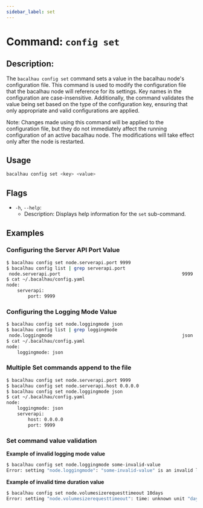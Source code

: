 ```yaml
---
sidebar_label: set
---
```


# Command: `config set`

## Description:

The `bacalhau config set` command sets a value in the bacalhau node's configuration file. This command is used to modify the configuration file that the bacalhau node will reference for its settings. Key names in the configuration are case-insensitive. Additionally, the command validates the value being set based on the type of the configuration key, ensuring that only appropriate and valid configurations are applied.

 Note: Changes made using this command will be applied to the configuration file, but they do not immediately affect the running configuration of an active bacalhau node. The modifications will take effect only after the node is restarted.

## Usage

```bash
bacalhau config set <key> <value>
```

## Flags

- `-h`, `--help`:
    - Description: Displays help information for the `set` sub-command.

## Examples

### Configuring the Server API Port Value

```bash
$ bacalhau config set node.serverapi.port 9999
$ bacalhau config list | grep serverapi.port
 node.serverapi.port                                             9999                                     
$ cat ~/.bacalhau/config.yaml
node:
    serverapi:
        port: 9999
```

### Configuring the Logging Mode Value

```bash
$ bacalhau config set node.loggingmode json
$ bacalhau config list | grep loggingmode
 node.loggingmode                                                json                                     
$ cat ~/.bacalhau/config.yaml
node:
    loggingmode: json
```

### Multiple Set commands append to the file

```bash
$ bacalhau config set node.serverapi.port 9999
$ bacalhau config set node.serverapi.host 0.0.0.0
$ bacalhau config set node.loggingmode json
$ cat ~/.bacalhau/config.yaml
node:
    loggingmode: json
    serverapi:
        host: 0.0.0.0
        port: 9999
```

### Set command value validation

**Example of invalid logging mode value**
```bash
$ bacalhau config set node.loggingmode some-invalid-value
Error: setting "node.loggingmode": "some-invalid-value" is an invalid log-mode (valid modes: ["default" "station" "json" "combined" "event"])
```

**Example of invalid time duration value**
```bash
$ bacalhau config set node.volumesizerequesttimeout 10days
Error: setting "node.volumesizerequesttimeout": time: unknown unit "days" in duration "10days"

```


